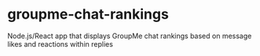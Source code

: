 # groupme-chat-rankings
Node.js/React app that displays GroupMe chat rankings based on message likes and reactions within replies
